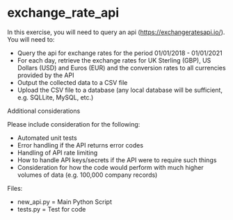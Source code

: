 # exchange_rate_api

In this exercise, you will need to query an api (https://exchangeratesapi.io/). You will need to:

* Query the api for exchange rates for the period 01/01/2018 - 01/01/2021
* For each day, retrieve the exchange rates for UK Sterling (GBP), US Dollars (USD) and
Euros (EUR) and the conversion rates to all currencies provided by the API
* Output the collected data to a CSV file
* Upload the CSV file to a database (any local database will be sufficient, e.g. SQLLite,
MySQL, etc.)

Additional considerations

Please include consideration for the following:

* Automated unit tests
* Error handling if the API returns error codes
* Handling of API rate limiting
* How to handle API keys/secrets if the API were to require such things
* Consideration for how the code would perform with much higher volumes of data (e.g.
100,000 company records)

Files:
* new_api.py = Main Python Script
* tests.py = Test for code 
